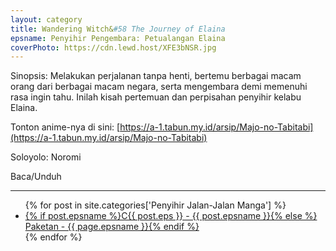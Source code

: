 ```yaml
---
layout: category
title: Wandering Witch&#58 The Journey of Elaina
epsname: Penyihir Pengembara꞉ Petualangan Elaina
coverPhoto: https://cdn.lewd.host/XFE3bNSR.jpg
---
```


Sinopsis: Melakukan perjalanan tanpa henti, bertemu berbagai macam orang dari berbagai macam negara, serta mengembara demi memenuhi rasa ingin tahu. Inilah kisah pertemuan dan perpisahan penyihir kelabu Elaina.

Tonton anime-nya di sini: [https://a-1.tabun.my.id/arsip/Majo-no-Tabitabi](https://a-1.tabun.my.id/arsip/Majo-no-Tabitabi)

Soloyolo: Noromi

Baca/Unduh

---
  <ul>
    {% for post in site.categories['Penyihir Jalan-Jalan Manga'] %}
  <li><a class="white pinkhover" href="{{ site.baseurl }}{{ post.url }}">{% if post.epsname %}C{{ post.eps }} - {{ post.epsname }}{% else %} Paketan - {{ page.epsname }}{% endif %}</a></li>
  {% endfor %}
  </ul>